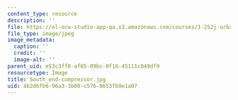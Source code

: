 ```yaml
---
content_type: resource
description: ''
file: https://ol-ocw-studio-app-qa.s3.amazonaws.com/courses/1-252j-urban-transportation-planning-fall-2016/4b2d6fb696a33b08c5768653fb9e1a07_South_end-compressor.jpg
file_type: image/jpeg
image_metadata:
  caption: ''
  credit: ''
  image-alt: ''
parent_uid: e53c3ff8-af65-09bc-0f16-45111c849df9
resourcetype: Image
title: South_end-compressor.jpg
uid: 4b2d6fb6-96a3-3b08-c576-8653fb9e1a07
---
```

